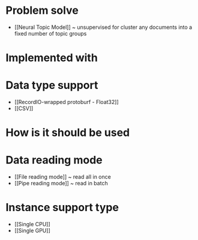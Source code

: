 # Problem solve
- [[Neural Topic Model]] ~ unsupervised for cluster any documents into a fixed number of topic groups

# Implemented with

#  Data type support
- [[RecordIO-wrapped protoburf - Float32]]
- [[CSV]]
# How is it should be used

# Data reading mode
- [[File reading mode]] ~ read all in once
- [[Pipe reading mode]] ~ read in batch

# Instance support type
- [[Single CPU]]
- [[Single GPU]]
